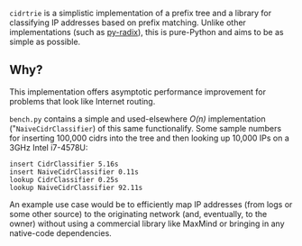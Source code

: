`cidrtrie` is a simplistic implementation of a prefix tree and a library for classifying IP addresses based on prefix matching. Unlike other implementations (such as [py-radix](http://www.mindrot.org/projects/py-radix/)), this is pure-Python and aims to be as simple as possible.

## Why? ##
This implementation offers asymptotic performance improvement for problems that look like Internet routing.

`bench.py` contains a simple and used-elsewhere _O(n)_ implementation ("`NaiveCidrClassifier`) of this same functionalify. Some sample numbers for inserting 100,000 cidrs into the tree and then looking up 10,000 IPs on a 3GHz Intel i7-4578U:

    insert CidrClassifier 5.16s
    insert NaiveCidrClassifier 0.11s
    lookup CidrClassifier 0.25s
    lookup NaiveCidrClassifier 92.11s

An example use case would be to efficiently map IP addresses (from logs or some other source) to the originating network (and, eventually, to the owner) without using a commercial library like MaxMind or bringing in any native-code dependencies.
